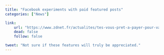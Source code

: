 ```yaml
---
title: "Facebook experiments with paid featured posts"
categories: ["News"]

link:
    url: "https://www.zdnet.fr/actualites/tes-vous-pret-a-payer-pour-valoriser-vos-statuts-facebook-39771657.htm"
    dead: false
    follow: false

tweet: "Not sure if these features will truly be appreciated."
---
```

